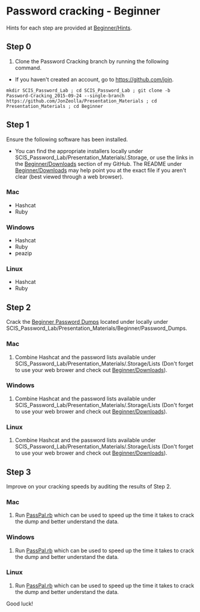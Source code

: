 # Password cracking - Beginner  

Hints for each step are provided at [Beginner/Hints](https://github.com/JonZeolla/Presentation_Materials/tree/Password-Cracking_2015-09-24/Beginner/Hints).  


## Step 0  
1. Clone the Password Cracking branch by running the following command.  
  * If you haven't created an account, go to https://github.com/join.  
```
mkdir SCIS_Password_Lab ; cd SCIS_Password_Lab ; git clone -b Password-Cracking_2015-09-24 --single-branch https://github.com/JonZeolla/Presentation_Materials ; cd Presentation_Materials ; cd Beginner
```


## Step 1  
Ensure the following software has been installed.  
* You can find the appropriate installers locally under SCIS_Password_Lab/Presentation_Materials/.Storage, or use the links in the [Beginner/Downloads](https://github.com/JonZeolla/Presentation_Materials/tree/Password-Cracking_2015-09-24/Beginner/Downloads) section of my GitHub.  The README under [Beginner/Downloads](https://github.com/JonZeolla/Presentation_Materials/tree/Password-Cracking_2015-09-24/Beginner/Downloads) may help point you at the exact file if you aren't clear (best viewed through a web browser).  

### Mac  
* Hashcat  
* Ruby  

### Windows  
* Hashcat  
* Ruby  
* peazip  

### Linux  
* Hashcat  
* Ruby  


## Step 2  
Crack the [Beginner Password Dumps](https://github.com/JonZeolla/Presentation_Materials/tree/Password-Cracking_2015-09-24/Beginner/Password_Dumps) located under locally under SCIS_Password_Lab/Presentation_Materials/Beginner/Password_Dumps.  

### Mac  
1. Combine Hashcat and the password lists available under SCIS_Password_Lab/Presentation_Materials/.Storage/Lists (Don't forget to use your web brower and check out [Beginner/Downloads](https://github.com/JonZeolla/Presentation_Materials/tree/Password-Cracking_2015-09-24/Beginner/Downloads)).  

### Windows  
1. Combine Hashcat and the password lists available under SCIS_Password_Lab/Presentation_Materials/.Storage/Lists (Don't forget to use your web brower and check out [Beginner/Downloads](https://github.com/JonZeolla/Presentation_Materials/tree/Password-Cracking_2015-09-24/Beginner/Downloads)).  

### Linux  
1. Combine Hashcat and the password lists available under SCIS_Password_Lab/Presentation_Materials/.Storage/Lists (Don't forget to use your web brower and check out [Beginner/Downloads](https://github.com/JonZeolla/Presentation_Materials/tree/Password-Cracking_2015-09-24/Beginner/Downloads)).  


## Step 3  
Improve on your cracking speeds by auditing the results of Step 2.  

### Mac  
1.  Run [PassPal.rb](https://github.com/JonZeolla/Presentation_Materials/blob/Password-Cracking_2015-09-24/.Storage/passpal.rb) which can be used to speed up the time it takes to crack the dump and better understand the data.  

### Windows  
1.  Run [PassPal.rb](https://github.com/JonZeolla/Presentation_Materials/blob/Password-Cracking_2015-09-24/.Storage/passpal.rb) which can be used to speed up the time it takes to crack the dump and better understand the data.  

### Linux  
1.  Run [PassPal.rb](https://github.com/JonZeolla/Presentation_Materials/blob/Password-Cracking_2015-09-24/.Storage/passpal.rb) which can be used to speed up the time it takes to crack the dump and better understand the data.  


Good luck!  


